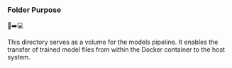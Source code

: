 ### Folder Purpose

:whale::arrow_right::computer:

This directory serves as a volume for the models pipeline. It enables the transfer of trained model files from within the Docker container to the host system.
